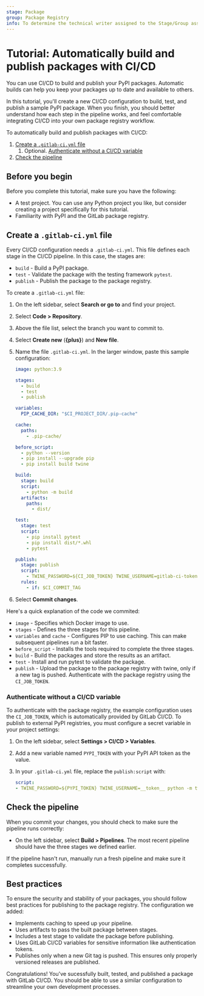 ```yaml
---
stage: Package
group: Package Registry
info: To determine the technical writer assigned to the Stage/Group associated with this page, see https://handbook.gitlab.com/handbook/product/ux/technical-writing/#assignments
---
```


# Tutorial: Automatically build and publish packages with CI/CD

You can use CI/CD to build and publish your PyPI packages. Automatic builds can help you keep your packages
up to date and available to others.

In this tutorial, you'll create a new CI/CD configuration to build, test, and publish a sample PyPI package.
When you finish, you should better understand how each step in the pipeline works, and feel comfortable integrating CI/CD
into your own package registry workflow.

To automatically build and publish packages with CI/CD:

1. [Create a `.gitlab-ci.yml` file](#create-a-gitlab-ciyml-file)
   1. Optional. [Authenticate without a CI/CD variable](#authenticate-without-a-cicd-variable)
1. [Check the pipeline](#check-the-pipeline)

## Before you begin

Before you complete this tutorial, make sure you have the following:

- A test project. You can use any Python project you like, but consider creating a project specifically for this tutorial.
- Familiarity with PyPI and the GitLab package registry.

## Create a `.gitlab-ci.yml` file

Every CI/CD configuration needs a `.gitlab-ci.yml`. This file defines each stage in the CI/CD pipeline. In this case,
the stages are:

- `build` - Build a PyPI package.
- `test` - Validate the package with the testing framework `pytest`.
- `publish` - Publish the package to the package registry.

To create a `.gitlab-ci.yml` file:

1. On the left sidebar, select **Search or go to** and find your project.
1. Select **Code > Repository**.
1. Above the file list, select the branch you want to commit to.
1. Select **Create new** (**{plus}**) and **New file**.
1. Name the file `.gitlab-ci.yml`. In the larger window, paste this sample configuration:

   ```yaml
   image: python:3.9

   stages:
     - build
     - test
     - publish

   variables:
     PIP_CACHE_DIR: "$CI_PROJECT_DIR/.pip-cache"

   cache:
     paths:
       - .pip-cache/

   before_script:
     - python --version
     - pip install --upgrade pip
     - pip install build twine

   build:
     stage: build
     script:
       - python -m build
     artifacts:
       paths:
         - dist/

   test:
     stage: test
     script:
       - pip install pytest
       - pip install dist/*.whl
       - pytest

   publish:
     stage: publish
     script:
       - TWINE_PASSWORD=${CI_JOB_TOKEN} TWINE_USERNAME=gitlab-ci-token python -m twine upload --repository-url ${CI_API_V4_URL}/projects/${CI_PROJECT_ID}/packages/pypi dist/*
     rules:
       - if: $CI_COMMIT_TAG
   ```

1. Select **Commit changes**.

Here's a quick explanation of the code we commited:

- `image` - Specifies which Docker image to use.
- `stages` - Defines the three stages for this pipeline.
- `variables` and `cache` - Configures PIP to use caching. This can make subsequent pipelines run a bit faster.
- `before_script` - Installs the tools required to complete the three stages.
- `build` - Build the packages and store the results as an artifact.
- `test` - Install and run pytest to validate the package.
- `publish` - Upload the package to the package registry with twine, only if a new tag is pushed.
  Authenticate with the package registry using the `CI_JOB_TOKEN`.

### Authenticate without a CI/CD variable

To authenticate with the package registry, the example configuration uses the `CI_JOB_TOKEN`, which is automatically provided by GitLab CI/CD.
To publish to external PyPI registries, you must configure a secret variable in your project settings:

1. On the left sidebar, select **Settings > CI/CD > Variables**.
1. Add a new variable named `PYPI_TOKEN` with your PyPI API token as the value.
1. In your `.gitlab-ci.yml` file, replace the `publish:script` with:

   ```yaml
   script:
   - TWINE_PASSWORD=${PYPI_TOKEN} TWINE_USERNAME=__token__ python -m twine upload dist/*
   ```
   
## Check the pipeline

When you commit your changes, you should check to make sure the pipeline runs correctly:

- On the left sidebar, select **Build > Pipelines**. The most recent pipeline should have the three stages we defined earlier.

If the pipeline hasn't run, manually run a fresh pipeline and make sure it completes successfully.

## Best practices

To ensure the security and stability of your packages, you should follow best practices for publishing to the package registry.
The configuration we added:

- Implements caching to speed up your pipeline.
- Uses artifacts to pass the built package between stages.
- Includes a test stage to validate the package before publishing.
- Uses GitLab CI/CD variables for sensitive information like authentication tokens.
- Publishes only when a new Git tag is pushed. This ensures only properly versioned releases are published.

Congratulations! You've sucessfully built, tested, and published a package with GitLab CI/CD. You should be able to
use a similar configuration to streamline your own development processes.
